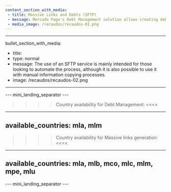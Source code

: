 ```yaml
---
content_section_with_media: 
 - title: Massive Links and Debts (SFTP)
 - message: Mercado Pago's Debt Management solution allows creating debts in batches efficiently using an SFTP service provided by the platform to process the information contained in the files. Debts can be paid with the Mercado Pago Wallet, through the "Accounts and Services" option. Additionally, the solution for Massive Links generation allows the creation of Payment Links in batches, following a process similar to the debt flow, by processing files.
 - media_image: /recaudos/recaudos-01.png
---
```


---
bullet_section_with_media: 
 - title: 
 - type: normal
 - message: The use of an SFTP service is mainly intended for those looking to automate the process, although it is also possible to use it with manual information copying processes.
 - image: /recaudos/recaudos-02.png
---

--- mini_landing_separator ---

>>>> Country availability for Debt Management: <<<<
---
available_countries: mla, mlm
---

>>>> Country availability for Massive links generation: <<<<
---
available_countries: mla, mlb, mco, mlc, mlm, mpe, mlu
---
--- mini_landing_separator ---
